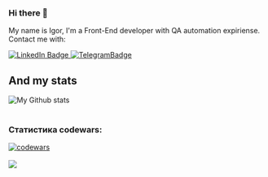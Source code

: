 ### Hi there 👋


My name is Igor, I'm a Front-End developer with QA automation expiriense.
<br>
Contact me with: 
<div id="badges">
  <a href="https://www.linkedin.com/in/igor-polnik-a5259594/">
    <img src="https://img.shields.io/badge/LinkedIn-blue?style=for-the-badge&logo=linkedin&logoColor=white" alt="LinkedIn Badge"/>
  </a>
  
  <a href="https://t.me/Igor_Polnikov">
    <img src="https://img.shields.io/badge/Telegram-blue?style=for-the-badge&logo=telegram&logoColor=white" alt="TelegramBadge"/>
  </a>
</div>

## And my stats

![My Github stats](https://github-readme-stats.vercel.app/api?username=ipolnik&show_icons=true&title_color=fff&icon_color=77ffff&text_color=9f9f9f&bg_color=151515&include_all_commits=true&count_private=true) <br><br>
### Статистика codewars:
[![codewars](https://www.codewars.com/users/ipolnik/badges/large)](https://www.codewars.com/users/ipolnik/badges/large)<br><br>
[![](https://github-readme-stats.vercel.app/api/top-langs/?username=ipolnik&theme=radical&langs_count=20&layout=compact)](https://github.com/ipolnik)

